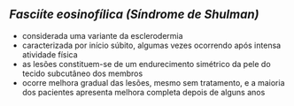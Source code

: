 ## ***Fasciíte eosinofílica (Síndrome de Shulman)***


- considerada uma variante da esclerodermia  
- caracterizada por início súbito, algumas vezes ocorrendo após intensa atividade física  
- as lesões constituem-se de um endurecimento simétrico da pele do tecido subcutâneo dos membros  
- ocorre melhora gradual das lesões, mesmo sem tratamento, e a maioria dos pacientes apresenta melhora completa depois de alguns anos

